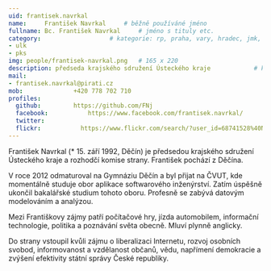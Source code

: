 ```yaml
---
uid: frantisek.navrkal
name:     František Navrkal  	# běžně používáné jméno
fullname: Bc. František Navrkal  	# jméno s tituly etc.
category:                 	# kategorie: rp, praha, vary, hradec, jmk, senat
- ulk
- pks
img: people/frantisek-navrkal.png   # 165 x 220
description: předseda krajského sdružení Ústeckého kraje           	# kratký popis, max 160 znaků
mail:
- frantisek.navrkal@pirati.cz
mob:			  +420 778 702 710
profiles:
  github:         https://github.com/FNj
  facebook: 		  https://www.facebook.com/frantisek.navrkal/
  twitter: 
  flickr:     		https://www.flickr.com/search/?user_id=68741528%40N03&sort=date-taken-desc&text=franti%C5%A1ek%20navrkal&view_all=1
---
```


František Navrkal (* 15. září 1992, Děčín) je předsedou krajského sdružení Ústeckého kraje a rozhodčí komise strany. František pochází z Děčína.

V roce 2012 odmaturoval na Gymnáziu Děčín a byl přijat na ČVUT, kde momentálně studuje obor aplikace softwarového inženýrství. Zatím úspěšně ukončil bakalářské studium tohoto oboru. Profesně se zabývá datovým modelováním a analýzou.

Mezi Františkovy zájmy patří počítačové hry, jízda automobilem, informační technologie, politika a poznávání světa obecně. Mluví plynně anglicky.

Do strany vstoupil kvůli zájmu o liberalizaci Internetu, rozvoj osobních svobod, informovanost a vzdělanost občanů, vědu, napřímení demokracie a zvýšení efektivity státní správy České republiky. 
